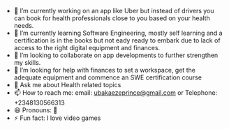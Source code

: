 - 🔭 I’m currently working on an app like Uber but instead of drivers you can book for health professionals close to you based on your health needs.
- 🌱 I’m currently learning Software Engineering, mostly self learning and a certification is in the books but not eady ready  to embark due to lack of access to the right digital equipment and finances.
- 👯 I’m looking to collaborate on app developments to further strengthen my skills.
- 🤔 I’m looking for help with finances to set a workspace, get the adequate equipment and commence an SWE certification course
- 💬 Ask me about Health related topics
- 📫 How to reach me: email: ubakaezeprince@gmail.com or Telephone: +2348130566313
- 😄 Pronouns: 🤔 
- ⚡ Fun fact: I love video games 

<!---
nursechibz/nursechibz is a ✨ special ✨ repository because its `README.md` (this file) appears on your GitHub profile.
You can click the Preview link to take a look at your changes.
--->
